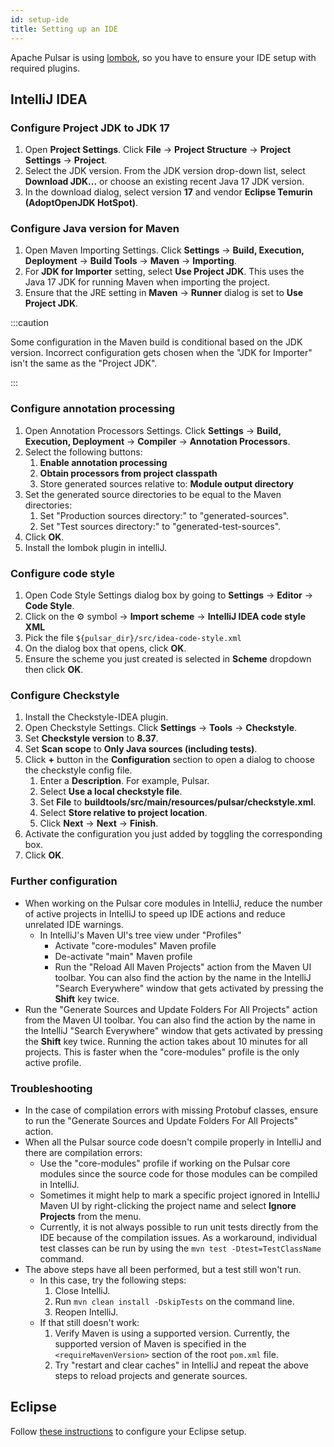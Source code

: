 ```yaml
---
id: setup-ide
title: Setting up an IDE
---
```


Apache Pulsar is using [lombok](https://projectlombok.org/), so you have to ensure your IDE setup with required plugins.

## IntelliJ IDEA

### Configure Project JDK to JDK 17

1. Open **Project Settings**. Click **File** → **Project Structure** → **Project Settings** → **Project**.
2. Select the JDK version. From the JDK version drop-down list, select **Download JDK...** or choose an existing recent Java 17 JDK version.
3. In the download dialog, select version **17** and vendor **Eclipse Temurin (AdoptOpenJDK HotSpot)**.

### Configure Java version for Maven

1. Open Maven Importing Settings. Click **Settings** → **Build, Execution, Deployment** → **Build Tools** → **Maven** → **Importing**.
2. For **JDK for Importer** setting, select **Use Project JDK**. This uses the Java 17 JDK for running Maven when importing the project.
3. Ensure that the JRE setting in **Maven** → **Runner** dialog is set to **Use Project JDK**.

:::caution

Some configuration in the Maven build is conditional based on the JDK version. Incorrect configuration gets chosen when the "JDK for Importer" isn't the same as the "Project JDK".

:::

### Configure annotation processing

1. Open Annotation Processors Settings. Click **Settings** → **Build, Execution, Deployment** → **Compiler** → **Annotation Processors**.
2. Select the following buttons:
   1. **Enable annotation processing**
   2. **Obtain processors from project classpath**
   3. Store generated sources relative to: **Module output directory**
3. Set the generated source directories to be equal to the Maven directories:
   1. Set "Production sources directory:" to "generated-sources".
   2. Set "Test sources directory:" to "generated-test-sources".
4. Click **OK**.
5. Install the lombok plugin in intelliJ.

### Configure code style

1. Open Code Style Settings dialog box by going to **Settings** → **Editor** → **Code Style**.
2. Click on the :gear: symbol → **Import scheme** → **IntelliJ IDEA code style XML**
3. Pick the file `${pulsar_dir}/src/idea-code-style.xml`
4. On the dialog box that opens, click **OK**.
5. Ensure the scheme you just created is selected in **Scheme** dropdown then click **OK**.

### Configure Checkstyle

1. Install the Checkstyle-IDEA plugin.
2. Open Checkstyle Settings. Click **Settings** → **Tools** → **Checkstyle**.
3. Set **Checkstyle version** to **8.37**.
4. Set **Scan scope** to **Only Java sources (including tests)**.
5. Click **+** button in the **Configuration** section to open a dialog to choose the checkstyle config file.
   1. Enter a **Description**. For example, Pulsar.
   2. Select **Use a local checkstyle file**.
   3. Set **File** to **buildtools/src/main/resources/pulsar/checkstyle.xml**.
   4. Select **Store relative to project location**.
   5. Click **Next** → **Next** → **Finish**.
6. Activate the configuration you just added by toggling the corresponding box.
7. Click **OK**.

### Further configuration

* When working on the Pulsar core modules in IntelliJ, reduce the number of active projects in IntelliJ to speed up IDE actions and reduce unrelated IDE warnings.
  * In IntelliJ's Maven UI's tree view under "Profiles"
    * Activate "core-modules" Maven profile
    * De-activate "main" Maven profile
    * Run the "Reload All Maven Projects" action from the Maven UI toolbar. You can also find the action by the name in the IntelliJ "Search Everywhere" window that gets activated by pressing the **Shift** key twice.
* Run the "Generate Sources and Update Folders For All Projects" action from the Maven UI toolbar. You can also find the action by the name in the IntelliJ "Search Everywhere" window that gets activated by pressing the **Shift** key twice. Running the action takes about 10 minutes for all projects. This is faster when the "core-modules" profile is the only active profile.

### Troubleshooting

* In the case of compilation errors with missing Protobuf classes, ensure to run the "Generate Sources and Update Folders For All Projects" action.
* When all the Pulsar source code doesn't compile properly in IntelliJ and there are compilation errors:
  * Use the "core-modules" profile if working on the Pulsar core modules since the source code for those modules can be compiled in IntelliJ.
  * Sometimes it might help to mark a specific project ignored in IntelliJ Maven UI by right-clicking the project name and select **Ignore Projects** from the menu.
  * Currently, it is not always possible to run unit tests directly from the IDE because of the compilation issues. As a workaround, individual test classes can be run by using the `mvn test -Dtest=TestClassName` command.
* The above steps have all been performed, but a test still won't run.
  * In this case, try the following steps:
    1. Close IntelliJ.
    2. Run `mvn clean install -DskipTests` on the command line.
    3. Reopen IntelliJ.
  * If that still doesn't work:
    1. Verify Maven is using a supported version. Currently, the supported version of Maven is specified in the `<requireMavenVersion>` section of the root `pom.xml` file.
    2. Try "restart and clear caches" in IntelliJ and repeat the above steps to reload projects and generate sources.

## Eclipse

Follow [these instructions](https://howtodoinjava.com/automation/lombok-eclipse-installation-examples/) to configure your Eclipse setup.
